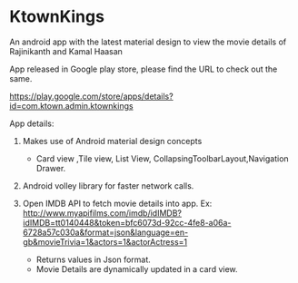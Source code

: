 # KtownKings
An android app with the latest material design to view the movie details of Rajinikanth and Kamal Haasan

App released in Google play store, please find the URL to check out the same.

https://play.google.com/store/apps/details?id=com.ktown.admin.ktownkings

App details:
1. Makes use of Android material design concepts
	* Card view ,Tile view, List View, CollapsingToolbarLayout,Navigation Drawer.
    
2. Android volley library for faster network calls.

3. Open IMDB API to fetch movie details into app. 
	Ex: http://www.myapifilms.com/imdb/idIMDB?idIMDB=tt0140448&token=bfc6073d-92cc-4fe8-a06a-6728a57c030a&format=json&language=en-gb&movieTrivia=1&actors=1&actorActress=1
    
    * Returns values in Json format.
    * Movie Details are dynamically updated in a card view.

